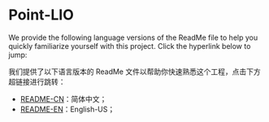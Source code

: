 # Point-LIO

We provide the following language versions of the ReadMe file to help you quickly familiarize yourself with this project. Click the hyperlink below to jump:

我们提供了以下语言版本的 ReadMe 文件以帮助你快速熟悉这个工程，点击下方超链接进行跳转：

* [README-CN](./resources//ReadMe-CN.md)：简体中文；
* [README-EN](./resources//ReadMe-EN.md)：English-US；
